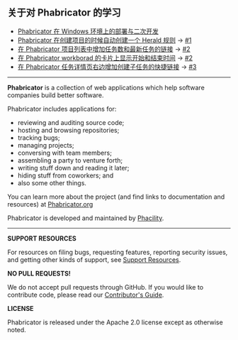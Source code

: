 ## 关于对 Phabricator 的学习

- [Phabricator 在 Windows 环境上的部署与二次开发](http://ckjava.com/2017/07/03/Phabricator-Windows-setup/)
- [Phabricator 在创建项目的时候自动创建一个 Herald 规则](http://ckjava.com/2017/07/22/Phabricator-project-Herald/) -> [#1](https://github.com/toulezu/phabricator/pull/1)
- [在 Phabricator 项目列表中增加任务数和最新任务的链接](http://ckjava.com/2017/07/25/Phabricator-list-item-task/) -> [#2](https://github.com/toulezu/phabricator/pull/2)
- [在 Phabricator workborad 的卡片上显示开始和结束时间](http://ckjava.com/2017/07/25/Phabricator-list-item-task/) -> [#2](https://github.com/toulezu/phabricator/pull/2)
- [在 Phabricator 任务详情页右边增加创建子任务的快捷链接](http://ckjava.com/2017/08/01/Phabricator-subtask/) -> [#3](https://github.com/toulezu/phabricator/pull/3)

----------------------------------------------------------------------------------------------
**Phabricator** is a collection of web applications which help software companies build better software.

Phabricator includes applications for:

  - reviewing and auditing source code;
  - hosting and browsing repositories;
  - tracking bugs;
  - managing projects;
  - conversing with team members;
  - assembling a party to venture forth;
  - writing stuff down and reading it later;
  - hiding stuff from coworkers; and
  - also some other things.

You can learn more about the project (and find links to documentation and resources) at [Phabricator.org](http://phabricator.org)

Phabricator is developed and maintained by [Phacility](http://phacility.com).

----------

**SUPPORT RESOURCES**

For resources on filing bugs, requesting features, reporting security issues, and getting other kinds of support, see [Support Resources](https://secure.phabricator.com/book/phabricator/article/support/).

**NO PULL REQUESTS!**

We do not accept pull requests through GitHub. If you would like to contribute code, please read our [Contributor's Guide](https://secure.phabricator.com/book/phabcontrib/article/contributing_code/).

**LICENSE**

Phabricator is released under the Apache 2.0 license except as otherwise noted.
